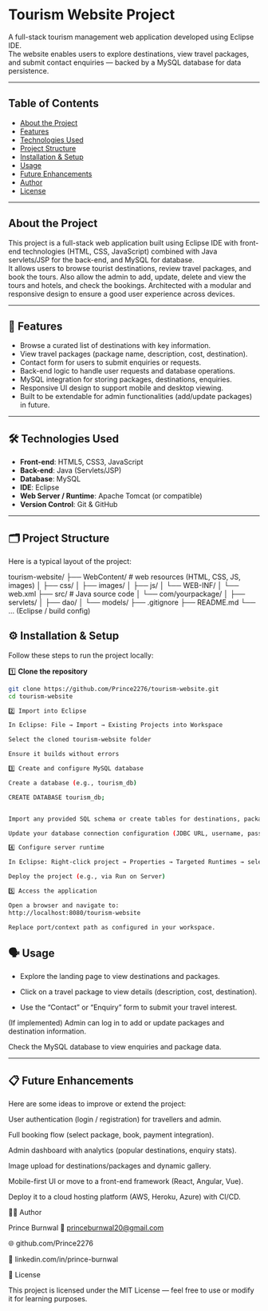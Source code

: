 # Tourism Website Project

A full-stack tourism management web application developed using Eclipse IDE.  
The website enables users to explore destinations, view travel packages, and submit contact enquiries — backed by a MySQL database for data persistence.

---

## Table of Contents

- [About the Project](#about-the-project)  
- [Features](#features)  
- [Technologies Used](#technologies-used)  
- [Project Structure](#project-structure)  
- [Installation & Setup](#installation--setup)  
- [Usage](#usage)  
- [Future Enhancements](#future-enhancements)  
- [Author](#author)  
- [License](#license)

---

## About the Project  
This project is a full-stack web application built using Eclipse IDE with front-end technologies (HTML, CSS, JavaScript) combined with Java servlets/JSP for the back-end, and MySQL for database.  
It allows users to browse tourist destinations, review travel packages, and book the tours. 
Also allow the admin to add, update, delete and view the tours and hotels, and check the bookings. 
Architected with a modular and responsive design to ensure a good user experience across devices.

---

## 🚀 Features
- Browse a curated list of destinations with key information.  
- View travel packages (package name, description, cost, destination).  
- Contact form for users to submit enquiries or requests.  
- Back-end logic to handle user requests and database operations.  
- MySQL integration for storing packages, destinations, enquiries.  
- Responsive UI design to support mobile and desktop viewing.  
- Built to be extendable for admin functionalities (add/update packages) in future.

---

## 🛠️ Technologies Used  
- **Front-end**: HTML5, CSS3, JavaScript  
- **Back-end**: Java (Servlets/JSP)  
- **Database**: MySQL  
- **IDE**: Eclipse  
- **Web Server / Runtime**: Apache Tomcat (or compatible)  
- **Version Control**: Git & GitHub

---

## 🗂️ Project Structure  
Here is a typical layout of the project:

tourism-website/
├── WebContent/ # web resources (HTML, CSS, JS, images)
│ ├── css/
│ ├── images/
│ ├── js/
│ └── WEB-INF/
│ └── web.xml
├── src/ # Java source code
│ └── com/yourpackage/
│ ├── servlets/
│ ├── dao/
│ └── models/
├── .gitignore
├── README.md
└── … (Eclipse / build config)

## ⚙️ Installation & Setup  

Follow these steps to run the project locally:

1️⃣ **Clone the repository**  
   ```bash
   git clone https://github.com/Prince2276/tourism-website.git
   cd tourism-website

2️⃣ Import into Eclipse

In Eclipse: File → Import → Existing Projects into Workspace

Select the cloned tourism-website folder

Ensure it builds without errors

3️⃣ Create and configure MySQL database

Create a database (e.g., tourism_db)

CREATE DATABASE tourism_db;


Import any provided SQL schema or create tables for destinations, packages, enquiries, etc.

Update your database connection configuration (JDBC URL, username, password) in your DAO/config file.

4️⃣ Configure server runtime

In Eclipse: Right-click project → Properties → Targeted Runtimes → select your installed Apache Tomcat server

Deploy the project (e.g., via Run on Server)

5️⃣ Access the application

Open a browser and navigate to:
http://localhost:8080/tourism-website

Replace port/context path as configured in your workspace.

```

## 🗣️ Usage

* Explore the landing page to view destinations and packages.

* Click on a travel package to view details (description, cost, destination).

* Use the “Contact” or “Enquiry” form to submit your travel interest.

(If implemented) Admin can log in to add or update packages and destination information.

Check the MySQL database to view enquiries and package data.

---

## 📋 Future Enhancements

Here are some ideas to improve or extend the project:

User authentication (login / registration) for travellers and admin.

Full booking flow (select package, book, payment integration).

Admin dashboard with analytics (popular destinations, enquiry stats).

Image upload for destinations/packages and dynamic gallery.

Mobile-first UI or move to a front-end framework (React, Angular, Vue).

Deploy it to a cloud hosting platform (AWS, Heroku, Azure) with CI/CD.


👨‍💻 Author

Prince Burnwal
📧 princeburnwal20@gmail.com

🌐 github.com/Prince2276

💼 linkedin.com/in/prince-burnwal

🪪 License

This project is licensed under the MIT License — feel free to use or modify it for learning purposes.
